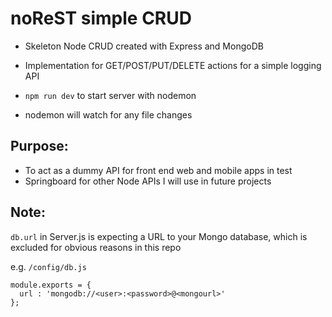 # noReST simple CRUD

- Skeleton Node CRUD created with Express and MongoDB
- Implementation for GET/POST/PUT/DELETE actions for a simple logging API

- `npm run dev` to start server with nodemon
- nodemon will watch for any file changes

## Purpose:
- To act as a dummy API for front end web and mobile apps in test
- Springboard for other Node APIs I will use in future projects

## Note:
`db.url` in Server.js is expecting a URL to your Mongo database, which is excluded for obvious reasons in this repo

e.g.
`/config/db.js`
```
module.exports = {
  url : 'mongodb://<user>:<password>@<mongourl>'
};
```
